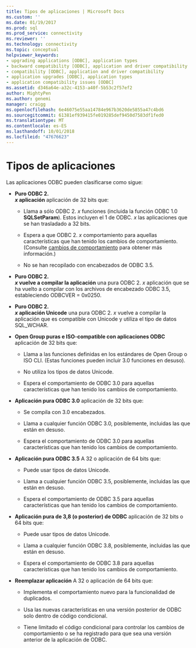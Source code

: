 ```yaml
---
title: Tipos de aplicaciones | Microsoft Docs
ms.custom: ''
ms.date: 01/19/2017
ms.prod: sql
ms.prod_service: connectivity
ms.reviewer: ''
ms.technology: connectivity
ms.topic: conceptual
helpviewer_keywords:
- upgrading applications [ODBC], application types
- backward compatibility [ODBC], application and driver compatibility
- compatibility [ODBC], application and driver compatibility
- application upgrades [ODBC], application types
- application compatibility issues [ODBC]
ms.assetid: d346a64e-a32c-4153-a40f-5b53c2f57ef2
author: MightyPen
ms.author: genemi
manager: craigg
ms.openlocfilehash: 6e46075e55aa14784e967b3620de5855a47c4bd6
ms.sourcegitcommit: 61381ef939415fe019285def9450d7583df1fed0
ms.translationtype: MT
ms.contentlocale: es-ES
ms.lasthandoff: 10/01/2018
ms.locfileid: "47676623"
---
```

# <a name="types-of-applications"></a>Tipos de aplicaciones
Las aplicaciones ODBC pueden clasificarse como sigue:  
  
-   **Puro ODBC 2.**  
     ***x* aplicación** aplicación de 32 bits que:  
  
    -   Llama a sólo ODBC 2. *x* funciones (incluida la función ODBC 1.0 **SQLSetParam**). Estos incluyen el 1 de ODBC. *x* las aplicaciones que se han trasladado a 32 bits.  
  
    -   Espera a que ODBC 2. *x* comportamiento para aquellas características que han tenido los cambios de comportamiento. (Consulte [cambios de comportamiento](../../../odbc/reference/develop-app/behavioral-changes.md) para obtener más información.)  
  
    -   No se han recopilado con encabezados de ODBC 3.5.  
  
-   **Puro ODBC 2.**  
     ***x* vuelve a compilar la aplicación** una pura ODBC 2. *x* aplicación que se ha vuelto a compilar con los archivos de encabezado ODBC 3.5, estableciendo ODBCVER = 0x0250.  
  
-   **Puro ODBC 2.**  
     ***x* aplicación Unicode** una pura ODBC 2. *x* vuelve a compilar la aplicación que es compatible con Unicode y utiliza el tipo de datos SQL_WCHAR.  
  
-   **Open Group puras e ISO**–**compatible con aplicaciones ODBC** aplicación de 32 bits que:  
  
    -   Llama a las funciones definidas en los estándares de Open Group o ISO CLI. (Estas funciones pueden incluir 3.0 funciones en desuso).  
  
    -   No utiliza los tipos de datos Unicode.  
  
    -   Espera el comportamiento de ODBC 3.0 para aquellas características que han tenido los cambios de comportamiento.  
  
-   **Aplicación pura ODBC 3.0** aplicación de 32 bits que:  
  
    -   Se compila con 3.0 encabezados.  
  
    -   Llama a cualquier función ODBC 3.0, posiblemente, incluidas las que están en desuso.  
  
    -   Espera el comportamiento de ODBC 3.0 para aquellas características que han tenido los cambios de comportamiento.  
  
-   **Aplicación pura ODBC 3.5** A 32 o aplicación de 64 bits que:  
  
    -   Puede usar tipos de datos Unicode.  
  
    -   Llama a cualquier función ODBC 3.5, posiblemente, incluidas las que están en desuso.  
  
    -   Espera el comportamiento de ODBC 3.5 para aquellas características que han tenido los cambios de comportamiento.  
  
-   **Aplicación pura de 3,8 (o posterior) de ODBC** aplicación de 32 bits o 64 bits que:  
  
    -   Puede usar tipos de datos Unicode.  
  
    -   Llama a cualquier función ODBC 3.8, posiblemente, incluidas las que están en desuso.  
  
    -   Espera el comportamiento de ODBC 3.8 para aquellas características que han tenido los cambios de comportamiento.  
  
-   **Reemplazar aplicación** A 32 o aplicación de 64 bits que:  
  
    -   Implementa el comportamiento nuevo para la funcionalidad de duplicados.  
  
    -   Usa las nuevas características en una versión posterior de ODBC solo dentro de código condicional.  
  
    -   Tiene limitado el código condicional para controlar los cambios de comportamiento o se ha registrado para que sea una versión anterior de la aplicación de ODBC.
